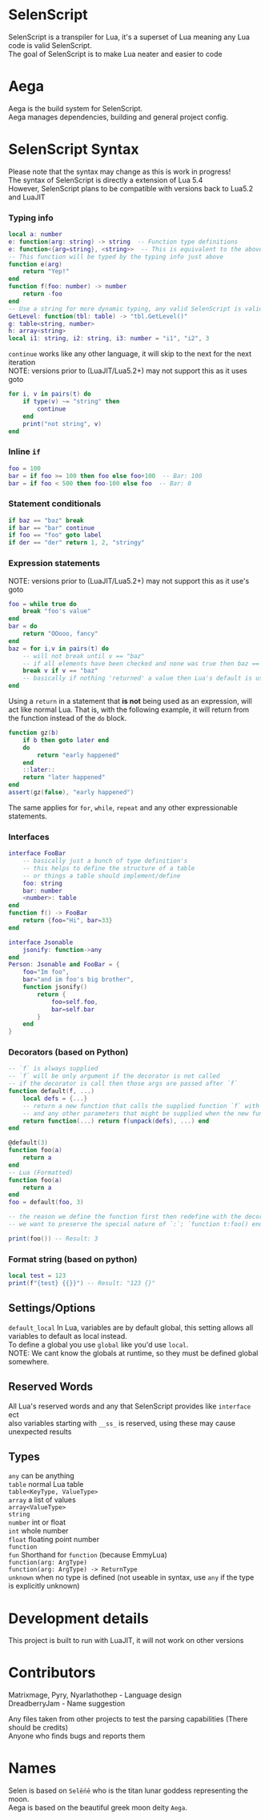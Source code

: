 # SelenScript
SelenScript is a transpiler for Lua, it's a superset of Lua meaning any Lua code is valid SelenScript.  
The goal of SelenScript is to make Lua neater and easier to code  

# Aega
Aega is the build system for SelenScript.  
Aega manages dependencies, building and general project config.

# SelenScript Syntax
Please note that the syntax may change as this is work in progress!  
The syntax of SelenScript is directly a extension of Lua 5.4  
However, SelenScript plans to be compatible with versions back to Lua5.2 and LuaJIT  

### **Typing info** 
```Lua
local a: number
e: function(arg: string) -> string  -- Function type definitions
e: function<{arg=string}, <string>>  -- This is equivalent to the above
-- This function will be typed by the typing info just above
function e(arg)
	return "Yep!"
end
function f(foo: number) -> number
	return -foo
end
-- Use a string for more dynamic typing, any valid SelenScript is valid within the string
GetLevel: function(tbl: table) -> "tbl.GetLevel()"
g: table<string, number>
h: array<string>
local i1: string, i2: string, i3: number = "i1", "i2", 3
```

`continue` works like any other language, it will skip to the next for the next iteration  
NOTE: versions prior to (LuaJIT/Lua5.2+) may not support this as it uses goto  
```Lua
for i, v in pairs(t) do
	if type(v) ~= "string" then
		continue
	end
	print("not string", v)
end
```

### **Inline `if`**  
```Lua
foo = 100
bar = if foo >= 100 then foo else foo+100  -- Bar: 100
bar = if foo < 500 then foo-100 else foo  -- Bar: 0
```

### **Statement conditionals**  
```Lua
if baz == "baz" break
if bar == "bar" continue
if foo == "foo" goto label
if der == "der" return 1, 2, "stringy"
```

### **Expression statements**  
NOTE: versions prior to (LuaJIT/Lua5.2+) may not support this as it use's goto  
```Lua
foo = while true do
	break "foo's value"
end
bar = do
	return "OOooo, fancy"
end
baz = for i,v in pairs(t) do
	-- will not break until v == "baz"
	-- if all elements have been checked and none was true then baz == nil
	break v if v == "baz"
	-- basically if nothing 'returned' a value then Lua's default is used `nil`
end
```

Using a `return` in a statement that **is not** being used as an expression, will act like normal Lua.
That is, with the following example, it will return from the function instead of the `do` block.
```Lua
function gz(b)
	if b then goto later end
	do
		return "early happened"
	end
	::later::
	return "later happened"
end
assert(gz(false), "early happened")
```
The same applies for `for`, `while`, `repeat` and any other expressionable statements.

### **Interfaces**  
```Lua
interface FooBar
	-- basically just a bunch of type definition's
	-- this helps to define the structure of a table
	-- or things a table should implement/define
	foo: string
	bar: number
	<number>: table
end
function f() -> FooBar
	return {foo="Hi", bar=33}
end

interface Jsonable
	jsonify: function->any
end
Person: Jsonable and FooBar = {
	foo="Im foo",
	bar="and im foo's big brother",
	function jsonify()
		return {
			foo=self.foo,
			bar=self.bar
		}
	end
}
```

### **Decorators** (based on Python)  
```Lua
-- `f` is always supplied
-- `f` will be only argument if the decorator is not called
-- if the decorator is call then those args are passed after `f`
function default(f, ...)
	local defs = {...}
	-- return a new function that calls the supplied function `f` with the default parameters `defs`
	-- and any other parameters that might be supplied when the new function is called
	return function(...) return f(unpack(defs), ...) end
end

@default(3)
function foo(a)
	return a
end
-- Lua (Formatted)
function foo(a)
	return a
end
foo = default(foo, 3)

-- the reason we define the function first then redefine with the decorator is because
-- we want to preserve the special nature of `:`; `function t:foo() end`.

print(foo()) -- Result: 3
```

### **Format string** (based on python)  
```Lua
local test = 123
print(f"{test} {{}}") -- Result: "123 {}"
```


## Settings/Options
`default_local`
In Lua, variables are by default global, this setting allows all variables to default as local instead.  
To define a global you use `global` like you'd use `local`.  
NOTE: We cant know the globals at runtime, so they must be defined global somewhere.  

## Reserved Words
All Lua's reserved words and any that SelenScript provides like `interface` ect  
also variables starting with `__ss_` is reserved, using these may cause unexpected results  

## Types
`any` can be anything  
`table` normal Lua table  
`table<KeyType, ValueType>`  
`array` a list of values  
`array<ValueType>`  
`string`  
`number` int or float  
`int` whole number  
`float` floating point number  
`function`  
`fun`  Shorthand for `function` (because EmmyLua)  
`function(arg: ArgType)`  
`function(arg: ArgType) -> ReturnType`  
`unknown` when no type is defined (not useable in syntax, use `any` if the type is explicitly unknown)  


# Development details
This project is built to run with LuaJIT, it will not work on other versions  

# Contributors
Matrixmage, Pyry, Nyarlathothep - Language design  
DreadberryJam - Name suggestion  

Any files taken from other projects to test the parsing capabilities (There should be credits)  
Anyone who finds bugs and reports them  


# Names
Selen is based on `Selḗnē` who is the titan lunar goddess representing the moon.  
Aega is based on the beautiful greek moon deity `Aega`.
